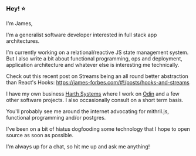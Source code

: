 ### Hey! ⭐

I'm James,

I'm a generalist software developer interested in full stack app architectures.

I’m currently working on a relational/reactive JS state management system.  But I also write a bit about functional programming, ops and deployment, application architecture and whatever else is interesting me technically.

Check out this recent post on Streams being an all round better abstraction than React's Hooks: https://james-forbes.com/#!/posts/hooks-and-streams

I have my own business [Harth Systems](https://harth.io/) where I work on [Odin](https://harth.io/odin/) and a few other software projects.  I also occasionally consult on a short term basis.

You'll probably see me around the internet advocating for mithril.js, functional programming and/or postgres.

I've been on a bit of hiatus dogfooding some technology that I hope to open source as soon as possible.

I'm always up for a chat, so hit me up and ask me anything!

